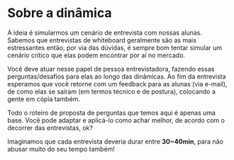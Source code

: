 # Sobre a dinâmica

A ideia é simularmos um cenário de entrevista com nossas alunas. Sabemos que entrevistas de whiteboard geralmente são as mais estressantes então, por via das dúvidas, é sempre bom tentar simular um cenário crítico que elas podem encontrar por aí no mercado.

Você deve atuar nesse papel de pessoa entrevistadora, fazendo essas perguntas/desafios para elas ao longo das dinâmicas. Ao fim da entrevista esperamos que você retorne com um feedback para as alunas (via e-mail), de como elas se saíram (em termos técnico e de postura), colocando a gente em cópia também.

Todo o roteiro de proposta de perguntas que temos aqui é apenas uma base. Você pode adaptar e aplicá-lo como achar melhor, de acordo com o decorrer das entrevistas, ok?

Imaginamos que cada entrevista deveria durar entre **30~40min**, para não abusar muito do seu tempo também!

